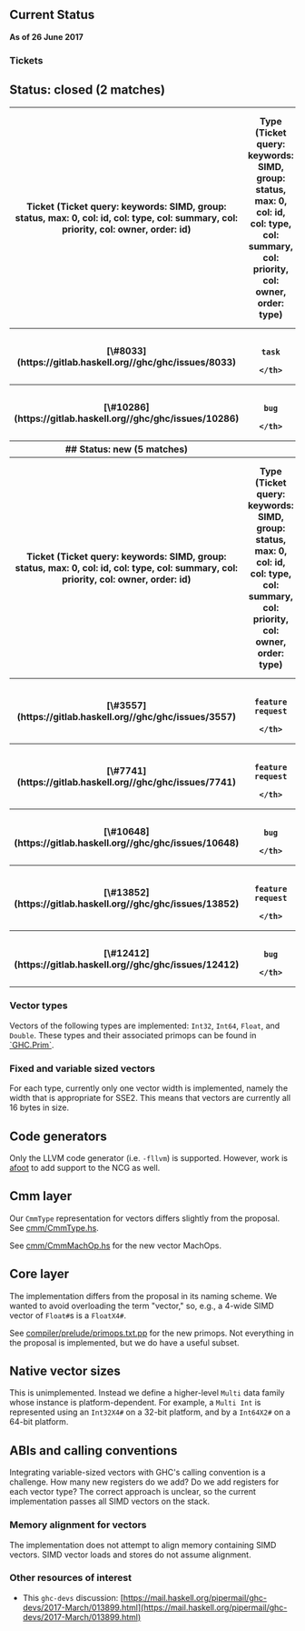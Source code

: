## Current Status

**As of 26 June 2017**

### Tickets

## Status: closed (2 matches)

<table><tr><th>Ticket (Ticket query: keywords: SIMD, group: status, max: 0, col: id, col: type, col: summary, col: priority, col: owner, order: id)</th>
<th>Type (Ticket query: keywords: SIMD, group: status, max: 0, col: id, col: type, col: summary, col: priority, col: owner, order: type)</th>
<th>Summary (Ticket query: keywords: SIMD, group: status, max: 0, col: id, col: type, col: summary, col: priority, col: owner, order: summary)</th>
<th>Priority (Ticket query: keywords: SIMD, group: status, max: 0, col: id, col: type, col: summary, col: priority, col: owner, desc: 1, order: priority)</th>
<th>Owner (Ticket query: keywords: SIMD, group: status, max: 0, col: id, col: type, col: summary, col: priority, col: owner, order: owner)</th></tr>
<tr><th>[\#8033](https://gitlab.haskell.org//ghc/ghc/issues/8033)</th>
<th>
                      
                      
                      
                      
                      
                      
                      
                      
                      task
                    </th>
<th>[add AVX register support to llvm calling convention](https://gitlab.haskell.org//ghc/ghc/issues/8033)</th>
<th>
                      
                      
                      
                      
                      
                      
                      
                      
                      normal
                    </th>
<th></th></tr>
<tr><th>[\#10286](https://gitlab.haskell.org//ghc/ghc/issues/10286)</th>
<th>
                      
                      
                      
                      
                      
                      
                      
                      
                      bug
                    </th>
<th>[native code generator: GHC crash at GHC.Prim SIMD vector](https://gitlab.haskell.org//ghc/ghc/issues/10286)</th>
<th>
                      
                      
                      
                      
                      
                      
                      
                      
                      normal
                    </th>
<th></th></tr>
<tr><th>## Status: new (5 matches)

</th>
<th></th>
<th></th>
<th></th>
<th></th></tr>
<tr><th>Ticket (Ticket query: keywords: SIMD, group: status, max: 0, col: id, col: type, col: summary, col: priority, col: owner, order: id)</th>
<th>Type (Ticket query: keywords: SIMD, group: status, max: 0, col: id, col: type, col: summary, col: priority, col: owner, order: type)</th>
<th>Summary (Ticket query: keywords: SIMD, group: status, max: 0, col: id, col: type, col: summary, col: priority, col: owner, order: summary)</th>
<th>Priority (Ticket query: keywords: SIMD, group: status, max: 0, col: id, col: type, col: summary, col: priority, col: owner, desc: 1, order: priority)</th>
<th>Owner (Ticket query: keywords: SIMD, group: status, max: 0, col: id, col: type, col: summary, col: priority, col: owner, order: owner)</th></tr>
<tr><th>[\#3557](https://gitlab.haskell.org//ghc/ghc/issues/3557)</th>
<th>
                      
                      
                      
                      
                      
                      
                      
                      
                      feature request
                    </th>
<th>[CPU Vector instructions in GHC.Prim](https://gitlab.haskell.org//ghc/ghc/issues/3557)</th>
<th>
                      
                      
                      
                      
                      
                      
                      
                      
                      normal
                    </th>
<th></th></tr>
<tr><th>[\#7741](https://gitlab.haskell.org//ghc/ghc/issues/7741)</th>
<th>
                      
                      
                      
                      
                      
                      
                      
                      
                      feature request
                    </th>
<th>[Add SIMD support to x86/x86_64 NCG](https://gitlab.haskell.org//ghc/ghc/issues/7741)</th>
<th>
                      
                      
                      
                      
                      
                      
                      
                      
                      normal
                    </th>
<th>abhir00p</th></tr>
<tr><th>[\#10648](https://gitlab.haskell.org//ghc/ghc/issues/10648)</th>
<th>
                      
                      
                      
                      
                      
                      
                      
                      
                      bug
                    </th>
<th>[Some 64-vector SIMD primitives are absolutely useless](https://gitlab.haskell.org//ghc/ghc/issues/10648)</th>
<th>
                      
                      
                      
                      
                      
                      
                      
                      
                      normal
                    </th>
<th></th></tr>
<tr><th>[\#13852](https://gitlab.haskell.org//ghc/ghc/issues/13852)</th>
<th>
                      
                      
                      
                      
                      
                      
                      
                      
                      feature request
                    </th>
<th>[Can we have more SIMD primops, corresponding to the untapped AVX etc. instructions?](https://gitlab.haskell.org//ghc/ghc/issues/13852)</th>
<th>
                      
                      
                      
                      
                      
                      
                      
                      
                      normal
                    </th>
<th></th></tr>
<tr><th>[\#12412](https://gitlab.haskell.org//ghc/ghc/issues/12412)</th>
<th>
                      
                      
                      
                      
                      
                      
                      
                      
                      bug
                    </th>
<th>[SIMD things introduce a metric ton of known key things](https://gitlab.haskell.org//ghc/ghc/issues/12412)</th>
<th>
                      
                      
                      
                      
                      
                      
                      
                      
                      low
                    </th>
<th></th></tr></table>

### Vector types


Vectors of the following types are implemented: `Int32`, `Int64`, `Float`, and `Double`. These types and their associated primops can be found in [\`GHC.Prim\`](https://downloads.haskell.org/~ghc/8.0.2/docs/html/libraries/ghc-prim-0.5.0.0/GHC-Prim.html#g:28).

### Fixed and variable sized vectors


For each type, currently only one vector width is implemented, namely the width that is appropriate for SSE2. This means that vectors are currently all 16 bytes in size.

## Code generators


Only the LLVM code generator (i.e. `-fllvm`) is supported. However, work is [afoot](https://github.com/Abhiroop/ghc-1/tree/wip/simd-ncg-support) to add support to the NCG as well.

## Cmm layer


Our `CmmType` representation for vectors differs slightly from the proposal. See [cmm/CmmType.hs](/ghc/ghc/tree/master/compiler/cmm/CmmType.hs?rev=e42746d07239888c74e937046fadf93655b44b65#L42)[](/trac/ghc/export/HEAD/ghc/compiler/cmm/CmmType.hs#L42).


See [cmm/CmmMachOp.hs](/ghc/ghc/tree/master/compiler/cmm/CmmMachOp.hs?rev=e42746d07239888c74e937046fadf93655b44b65#L106)[](/trac/ghc/export/HEAD/ghc/compiler/cmm/CmmMachOp.hs#L106) for the new vector MachOps.

## Core layer


The implementation differs from the proposal in its naming scheme. We wanted to avoid overloading the term "vector," so, e.g., a 4-wide SIMD vector of `Float#`s is a `FloatX4#`.


See [compiler/prelude/primops.txt.pp](/ghc/ghc/tree/master/compiler/prelude/primops.txt.pp?rev=e42746d07239888c74e937046fadf93655b44b65#L1935)[](/trac/ghc/export/HEAD/ghc/compiler/prelude/primops.txt.pp#L1935) for the new primops. Not everything in the proposal is implemented, but we do have a useful subset.

## Native vector sizes


This is unimplemented. Instead we define a higher-level `Multi` data family whose instance is platform-dependent. For example, a `Multi Int` is represented using an `Int32X4#` on a 32-bit platform, and by a `Int64X2#` on a 64-bit platform.

## ABIs and calling conventions


Integrating variable-sized vectors with GHC's calling convention is a challenge. How many new registers do we add? Do we add registers for each vector type? The correct approach is unclear, so the current implementation passes all SIMD vectors on the stack.

### Memory alignment for vectors


The implementation does not attempt to align memory containing SIMD vectors. SIMD vector loads and stores do not assume alignment.

### Other resources of interest

- This `ghc-devs` discussion: [https://mail.haskell.org/pipermail/ghc-devs/2017-March/013899.html](https://mail.haskell.org/pipermail/ghc-devs/2017-March/013899.html)